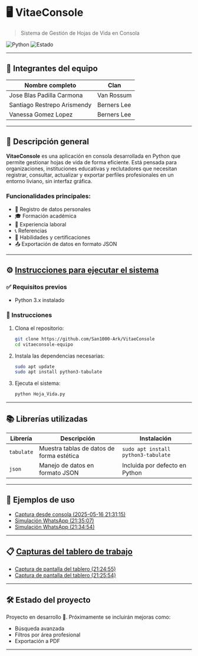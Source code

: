 # 🖥️ VitaeConsole
> Sistema de Gestión de Hojas de Vida en Consola

![Python](https://img.shields.io/badge/Python-3.x-blue?style=flat-square)
![Estado](https://img.shields.io/badge/estado-en%20desarrollo-yellow?style=flat-square)

---

## 👥 Integrantes del equipo

| Nombre completo                 | Clan         |
|--------------------------------|--------------|
| Jose Blas Padilla Carmona      | Van Rossum   |
| Santiago Restrepo Arismendy    | Berners Lee  |
| Vanessa Gomez Lopez            | Berners Lee  |

---

## 📌 Descripción general

**VitaeConsole** es una aplicación en consola desarrollada en Python que permite gestionar hojas de vida de forma eficiente. Está pensada para organizaciones, instituciones educativas y reclutadores que necesitan registrar, consultar, actualizar y exportar perfiles profesionales en un entorno liviano, sin interfaz gráfica.

### Funcionalidades principales:

- 📄 Registro de datos personales  
- 🎓 Formación académica  
- 💼 Experiencia laboral  
- 📞 Referencias  
- 🧠 Habilidades y certificaciones  
- 📤 Exportación de datos en formato JSON  

---

## ⚙️ [Instrucciones para ejecutar el sistema](https://github.com/San1000-Ark/VitaeConsole)

### ✅ Requisitos previos

- Python 3.x instalado

### 🚀 Instrucciones

1. Clona el repositorio:
   ```bash
   git clone https://github.com/San1000-Ark/VitaeConsole
   cd vitaeconsole-equipo
   ```

2. Instala las dependencias necesarias:
   ```bash
   sudo apt update
   sudo apt install python3-tabulate
   ```

3. Ejecuta el sistema:
   ```bash
   python Hoja_Vida.py
   ```

---

## 📚 Librerías utilizadas

| Librería    | Descripción                                       | Instalación                                |
|-------------|---------------------------------------------------|---------------------------------------------|
| `tabulate`  | Muestra tablas de datos de forma estética         | `sudo apt install python3-tabulate`         |
| `json`      | Manejo de datos en formato JSON                   | Incluida por defecto en Python              |

---

## 🧪 Ejemplos de uso

- [Captura desde consola (2025-05-16 21:31:15)](https://github.com/user-attachments/assets/10947a72-4fe5-488d-baef-25d6a6b38c19)
- [Simulación WhatsApp (21:35:07)](https://github.com/user-attachments/assets/aa003ed0-cbe0-446a-9b5c-400ebd4591a5)
- [Simulación WhatsApp (21:34:54)](https://github.com/user-attachments/assets/b8c6e205-607c-49b9-afde-fbb5efc672e2)

---

## 📋 [Capturas del tablero de trabajo](https://github.com/users/San1000-Ark/projects/3/views/1)

- [Captura de pantalla del tablero (21:24:55)](https://github.com/user-attachments/assets/b281f295-1f81-4d44-890e-aeda3e39621c)
- [Captura de pantalla del tablero (21:25:54)](https://github.com/user-attachments/assets/3fcebd48-4914-4006-ae77-4b8b485e1be4)

---

## 🛠️ Estado del proyecto

Proyecto en desarrollo 🚧. Próximamente se incluirán mejoras como:

- Búsqueda avanzada
- Filtros por área profesional
- Exportación a PDF

---
